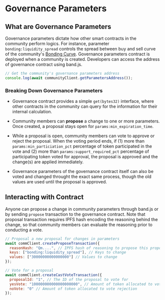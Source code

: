 # Governance Parameters

## What are Governance Parameters

Governance parameters dictate how other smart contracts in the community perform logics. For instance, parameter `bonding:liquidity_spread` controls the spread between buy and sell curve of the community's [Bonding Curve](/docs/bonding-curve.md). Governance parameters contract is deployed when a community is created. Developers can access the address of governance contract using band.js.

```javascript
// Get the community's governance parameters address
console.log(await communityClient.getParametersAddress());
```

### Breaking Down Governance Parameters

- Governance contract provides a simple `get(bytes32)` interface, where other contracts in the community can query for the information for their internal calculation.

- Community members can **propose** a change to one or more parameters. Once created, a proposal stays open for `params:min_expiration_time`.

- While a proposal is open, community members can vote to approve or reject the proposal. When the voting period ends, if (1) more than `params:min_particiation_pct` percentage of token participated in the vote and (2) more than `params:support_required_pct` percentage of participating token voted for approval, the proposal is approved and the change(s) are applied immediately.

- Governance parameters of the governance contract itself can also be voted and changed throught the exact same process, though the old values are used until the proposal is approved.

## Interacting with Contract

Anyone can propose a change in community parameters through band.js or by sending `propose` transaction to the governance contract. Note that proposal transaction requires IPFS hash encoding the reasoning behind the change, so that community members can evaluate the reasoning prior to conducting a vote.

```javascript
// Proposal a new proposal for changes in parameters
await commClient.createProposeTransaction({
  reasonHash: "Qm....", // IPFS hash of reasoning to propose this proposal
  keys: ["bonding:liquidity_spread"], // Keys to change
  values: ["30000000000000000"] // Values to change
});

// Vote for a proposal
await commClient.createCastVoteTransaction({
  proposalId: "1", // The ID of the proposal to vote for
  yesVote: "100000000000000000000", // Amount of token allocated to vote approval
  noVote: "0" // Amount of token allocated to vote rejection
});
```
